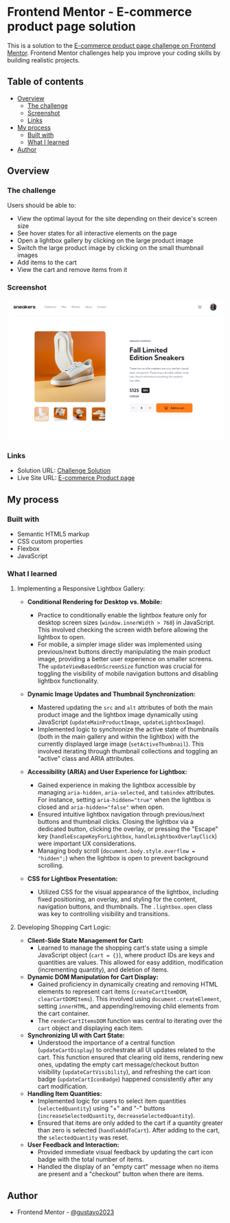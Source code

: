 # Frontend Mentor - E-commerce product page solution

This is a solution to the [E-commerce product page challenge on Frontend Mentor](https://www.frontendmentor.io/challenges/ecommerce-product-page-UPsZ9MJp6). Frontend Mentor challenges help you improve your coding skills by building realistic projects.

## Table of contents

- [Overview](#overview)
  - [The challenge](#the-challenge)
  - [Screenshot](#screenshot)
  - [Links](#links)
- [My process](#my-process)
  - [Built with](#built-with)
  - [What I learned](#what-i-learned)
- [Author](#author)

## Overview

### The challenge

Users should be able to:

- View the optimal layout for the site depending on their device's screen size
- See hover states for all interactive elements on the page
- Open a lightbox gallery by clicking on the large product image
- Switch the large product image by clicking on the small thumbnail images
- Add items to the cart
- View the cart and remove items from it

### Screenshot

![Live site screenshot](./design/screencapture.png)

### Links

- Solution URL: [Challenge Solution](https://www.frontendmentor.io/solutions/e-commerce-product-page-e3KFJYyXwF)
- Live Site URL: [E-commerce Product page](https://gustavo2023.github.io/ecommerce-product-page/)

## My process

### Built with

- Semantic HTML5 markup
- CSS custom properties
- Flexbox
- JavaScript

### What I learned

1. Implementing a Responsive Lightbox Gallery:

   - **Conditional Rendering for Desktop vs. Mobile:**

     - Practice to conditionally enable the lightbox feature only for desktop screen sizes (`window.innerWidth > 768`) in JavaScript. This involved checking the screen width before allowing the lightbox to open.
     - For mobile, a simpler image slider was implemented using previous/next buttons directly manipulating the main product image, providing a better user experience on smaller screens. The `updateViewBasedOnScreenSize` function was crucial for toggling the visibility of mobile navigation buttons and disabling lightbox functionality.

   - **Dynamic Image Updates and Thumbnail Synchronization:**

     - Mastered updating the `src` and `alt` attributes of both the main product image and the lightbox image dynamically using JavaScript (`updateMainProductImage`, `updateLightboxImage`).
     - Implemented logic to synchronize the active state of thumbnails (both in the main gallery and within the lightbox) with the currently displayed large image (`setActiveThumbnail`). This involved iterating through thumbnail collections and toggling an "active" class and ARIA attributes.

   - **Accessibility (ARIA) and User Experience for Lightbox:**

     - Gained experience in making the lightbox accessible by managing `aria-hidden`, `aria-selected`, and `tabindex` attributes. For instance, setting `aria-hidden="true"` when the lightbox is closed and `aria-hidden="false"` when open.
     - Ensured intuitive lightbox navigation through previous/next buttons and thumbnail clicks. Closing the lightbox via a dedicated button, clicking the overlay, or pressing the "Escape" key (`handleEscapeKeyForLightbox`, `handleLightboxOverlayClick`) were important UX considerations.
     - Managing body scroll (`document.body.style.overflow = "hidden";`) when the lightbox is open to prevent background scrolling.

   - **CSS for Lightbox Presentation:**

     - Utilized CSS for the visual appearance of the lightbox, including fixed positioning, an overlay, and styling for the content, navigation buttons, and thumbnails. The `.lightbox.open` class was key to controlling visibility and transitions.

2. Developing Shopping Cart Logic:

   - **Client-Side State Management for Cart:**
     - Learned to manage the shopping cart's state using a simple JavaScript object (`cart = {}`), where product IDs are keys and quantities are values. This allowed for easy addition, modification (incrementing quantity), and deletion of items.
   - **Dynamic DOM Manipulation for Cart Display:**
     - Gained proficiency in dynamically creating and removing HTML elements to represent cart items (`createCartItemDOM`, `clearCartDOMItems`). This involved using `document.createElement`, setting `innerHTML`, and appending/removing child elements from the cart container.
     - The `renderCartItemsDOM` function was central to iterating over the `cart` object and displaying each item.
   - **Synchronizing UI with Cart State:**
     - Understood the importance of a central function (`updateCartDisplay`) to orchestrate all UI updates related to the cart. This function ensured that clearing old items, rendering new ones, updating the empty cart message/checkout button visibility (`updateCartVisibility`), and refreshing the cart icon badge (`updateCartIconBadge`) happened consistently after any cart modification.
   - **Handling Item Quantities:**
     - Implemented logic for users to select item quantities (`selectedQuantity`) using "+" and "-" buttons (`increaseSelectedQuantity`, `decreaseSelectedQuantity`).
     - Ensured that items are only added to the cart if a quantity greater than zero is selected (`handleAddToCart`). After adding to the cart, the `selectedQuantity` was reset.
   - **User Feedback and Interaction:**
     - Provided immediate visual feedback by updating the cart icon badge with the total number of items.
     - Handled the display of an "empty cart" message when no items are present and a "checkout" button when there are items.

## Author

- Frontend Mentor - [@gustavo2023](https://www.frontendmentor.io/profile/gustavo2023)
